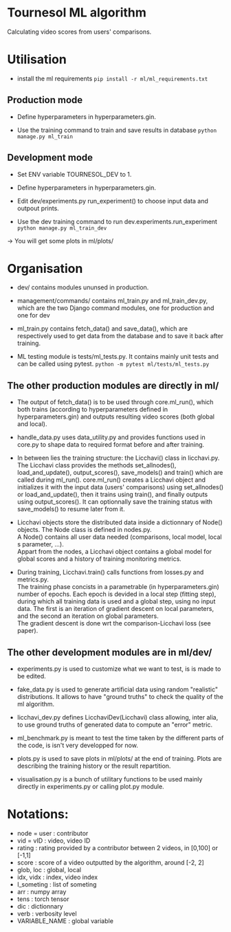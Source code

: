 Tournesol ML algorithm
===

Calculating video scores from users' comparisons.


# Utilisation

* install the ml requirements ``pip install -r ml/ml_requirements.txt``

## Production mode

* Define hyperparameters in hyperparameters.gin.

* Use the training command to train and save results in database
``python manage.py ml_train``

## Development mode

* Set ENV variable TOURNESOL_DEV to 1.

* Define hyperparameters in hyperparameters.gin.

* Edit dev/experiments.py run_experiment() to choose input data and outpout prints.

* Use the dev training command to run dev.experiments.run_experiment
``python manage.py ml_train_dev``

→ You will get some plots in ml/plots/

# Organisation

* dev/ contains modules ununsed in production.

* management/commands/ contains ml_train.py and ml_train_dev.py, which are the two Django command modules, one for production and one for dev

* ml_train.py contains fetch_data() and save_data(), which are respectively used to get data from the database and to save it back after training.

* ML testing module is tests/ml_tests.py. It contains mainly unit tests and can be called using pytest.
``python -m pytest ml/tests/ml_tests.py``

## The other production modules are directly in ml/

* The output of fetch_data() is to be used through core.ml_run(), which both trains (according to hyperparameters defined in hyperparameters.gin) and outputs resulting video scores (both global and local).

* handle_data.py uses data_utility.py and provides functions used in core.py to shape data to required format before and after training.

* In between lies the training structure: the Licchavi() class in licchavi.py. The Licchavi class provides the methods set_allnodes(), load_and_update(), output_scores(), save_models() and train() which are called during ml_run().
core.ml_run() creates a Licchavi object and initializes it with the input data (users' comparisons) using set_allnodes() or load_and_update(), then it trains using train(), and finally outputs using output_scores(). It can optionnally save the training status with save_models() to resume later from it.

* Licchavi objects store the distributed data inside a dictionnary of Node() objects. The Node class is defined in nodes.py.<br />
A Node() contains all user data needed (comparisons, local model, local s parameter, ...).<br />
Appart from the nodes, a Licchavi object contains a global model for global scores and a history of training monitoring metrics.

* During training, Licchavi.train() calls functions from losses.py and metrics.py.<br />
The training phase concists in a parametrable (in hyperparameters.gin) number of epochs. Each epoch is devided in a local step (fitting step), during which all training data is used and a global step, using no input data. The first is an iteration of gradient descent on local parameters, and the second an iteration on global parameters.<br />
The gradient descent is done wrt the comparison-Licchavi loss (see paper).

## The other development modules are in ml/dev/

* experiments.py is used to customize what we want to test, is is made to be edited.

* fake_data.py is used to generate artificial data using random "realistic" distributions. It allows to have "ground truths" to check the quality of the ml algorithm.

* licchavi_dev.py defines LicchaviDev(Licchavi) class allowing, inter alia, to use ground truths of generated data to compute an "error" metric.

* ml_benchmark.py is meant to test the time taken by the different parts of the code, is isn't very developped for now.

* plots.py is used to save plots in ml/plots/ at the end of training. Plots are describing the training history or the result repartition.

* visualisation.py is a bunch of utilitary functions to be used mainly directly in experiments.py or calling plot.py module.

# Notations:
- node = user : contributor
- vid = vID : video, video ID
- rating : rating provided by a contributor between 2 videos, in [0,100] or [-1,1]
- score : score of a video outputted by the algorithm, around [-2, 2]
- glob, loc : global, local
- idx, vidx : index, video index
- l_someting : list of someting
- arr : numpy array
- tens : torch tensor
- dic : dictionnary
- verb : verbosity level
- VARIABLE_NAME : global variable
